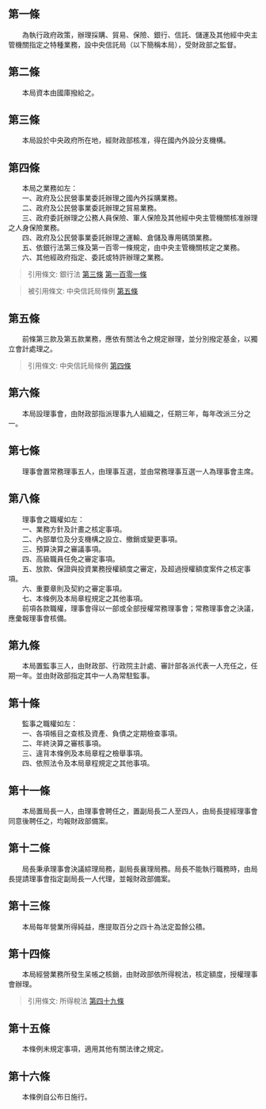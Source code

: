第一條 
-------
　　為執行政府政策，辦理採購、貿易、保險、銀行、信託、儲運及其他經中央主管機關指定之特種業務，設中央信託局（以下簡稱本局），受財政部之監督。  


第二條 
-------
　　本局資本由國庫撥給之。  


第三條 
-------
　　本局設於中央政府所在地，經財政部核准，得在國內外設分支機構。  


第四條 
-------
　　本局之業務如左：  
　　一、政府及公民營事業委託辦理之國內外採購業務。  
　　二、政府及公民營事業委託辦理之貿易業務。  
　　三、政府委託辦理之公務人員保險、軍人保險及其他經中央主管機關核准辦理之人身保險業務。  
　　四、政府及公民營事業委託辦理之運輸、倉儲及專用碼頭業務。  
　　五、依銀行法第三條及第一百零一條規定，由中央主管機關核定之業務。  
　　六、其他經政府指定、委託或特許辦理之業務。  
> 引用條文: 銀行法 [第三條](../../財政金融/銀行/銀行法.md#第三條-) [第一百零一條](../../財政金融/銀行/銀行法.md#第一百零一條-)

> 被引用條文: 中央信託局條例 [第五條](../../人事其他/組織編制/中央信託局條例.md#第五條-)



第五條 
-------
　　前條第三款及第五款業務，應依有關法令之規定辦理，並分別撥定基金，以獨立會計處理之。  
> 引用條文: 中央信託局條例 [第四條](../../人事其他/組織編制/中央信託局條例.md#第四條-)



第六條 
-------
　　本局設理事會，由財政部指派理事九人組織之，任期三年，每年改派三分之一。  


第七條 
-------
　　理事會置常務理事五人，由理事互選，並由常務理事互選一人為理事會主席。  


第八條 
-------
　　理事會之職權如左：  
　　一、業務方針及計畫之核定事項。  
　　二、內部單位及分支機構之設立、撤銷或變更事項。  
　　三、預算決算之審議事項。  
　　四、高級職員任免之審定事項。  
　　五、放款、保證與投資業務授權額度之審定，及超過授權額度案件之核定事項。  
　　六、重要章則及契約之審定事項。  
　　七、本條例及本局章程規定之其他事項。  
　　前項各款職權，理事會得以一部或全部授權常務理事會；常務理事會之決議，應彙報理事會核備。  


第九條 
-------
　　本局置監事三人，由財政部、行政院主計處、審計部各派代表一人充任之，任期一年。並由財政部指定其中一人為常駐監事。  


第十條 
-------
　　監事之職權如左：  
　　一、各項帳目之查核及資產、負債之定期檢查事項。  
　　二、年終決算之審核事項。  
　　三、違背本條例及本局章程之檢舉事項。  
　　四、依照法令及本局章程規定之其他事項。  


第十一條 
---------
　　本局置局長一人，由理事會聘任之，置副局長二人至四人，由局長提經理事會同意後聘任之，均報財政部備案。  


第十二條 
---------
　　局長秉承理事會決議綜理局務，副局長襄理局務。局長不能執行職務時，由局長提請理事會指定副局長一人代理，並報財政部備案。  


第十三條 
---------
　　本局每年營業所得純益，應提取百分之四十為法定盈餘公積。  


第十四條 
---------
　　本局經營業務所發生呆帳之核銷，由財政部依所得稅法，核定額度，授權理事會辦理。  
> 引用條文: 所得稅法 [第四十九條](../../財政金融/賦稅/所得稅法.md#第四十九條-)



第十五條 
---------
　　本條例未規定事項，適用其他有關法律之規定。  


第十六條 
---------
　　本條例自公布日施行。